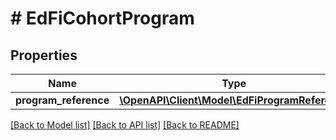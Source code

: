 # # EdFiCohortProgram

## Properties

Name | Type | Description | Notes
------------ | ------------- | ------------- | -------------
**program_reference** | [**\OpenAPI\Client\Model\EdFiProgramReference**](EdFiProgramReference.md) |  |

[[Back to Model list]](../../README.md#models) [[Back to API list]](../../README.md#endpoints) [[Back to README]](../../README.md)
